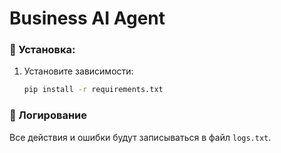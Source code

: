 # Business AI Agent

### 📌 Установка:
1. Установите зависимости:
   ```bash
   pip install -r requirements.txt
   ```

### 📌 Логирование
Все действия и ошибки будут записываться в файл `logs.txt`.

